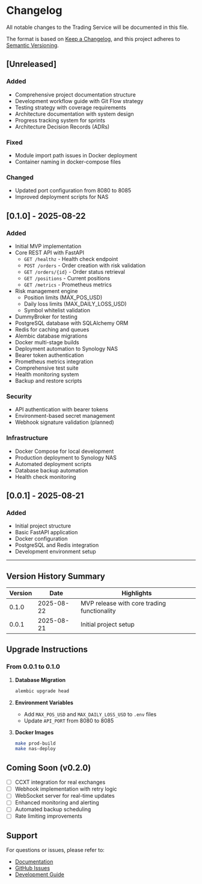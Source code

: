 # Changelog

All notable changes to the Trading Service will be documented in this file.

The format is based on [Keep a Changelog](https://keepachangelog.com/en/1.0.0/),
and this project adheres to [Semantic Versioning](https://semver.org/spec/v2.0.0.html).

## [Unreleased]

### Added
- Comprehensive project documentation structure
- Development workflow guide with Git Flow strategy
- Testing strategy with coverage requirements
- Architecture documentation with system design
- Progress tracking system for sprints
- Architecture Decision Records (ADRs)

### Fixed
- Module import path issues in Docker deployment
- Container naming in docker-compose files

### Changed
- Updated port configuration from 8080 to 8085
- Improved deployment scripts for NAS

## [0.1.0] - 2025-08-22

### Added
- Initial MVP implementation
- Core REST API with FastAPI
  - `GET /healthz` - Health check endpoint
  - `POST /orders` - Order creation with risk validation
  - `GET /orders/{id}` - Order status retrieval
  - `GET /positions` - Current positions
  - `GET /metrics` - Prometheus metrics
- Risk management engine
  - Position limits (MAX_POS_USD)
  - Daily loss limits (MAX_DAILY_LOSS_USD)
  - Symbol whitelist validation
- DummyBroker for testing
- PostgreSQL database with SQLAlchemy ORM
- Redis for caching and queues
- Alembic database migrations
- Docker multi-stage builds
- Deployment automation to Synology NAS
- Bearer token authentication
- Prometheus metrics integration
- Comprehensive test suite
- Health monitoring system
- Backup and restore scripts

### Security
- API authentication with bearer tokens
- Environment-based secret management
- Webhook signature validation (planned)

### Infrastructure
- Docker Compose for local development
- Production deployment to Synology NAS
- Automated deployment scripts
- Database backup automation
- Health check monitoring

## [0.0.1] - 2025-08-21

### Added
- Initial project structure
- Basic FastAPI application
- Docker configuration
- PostgreSQL and Redis integration
- Development environment setup

---

## Version History Summary

| Version | Date | Highlights |
|---------|------|------------|
| 0.1.0 | 2025-08-22 | MVP release with core trading functionality |
| 0.0.1 | 2025-08-21 | Initial project setup |

## Upgrade Instructions

### From 0.0.1 to 0.1.0

1. **Database Migration**
   ```bash
   alembic upgrade head
   ```

2. **Environment Variables**
   - Add `MAX_POS_USD` and `MAX_DAILY_LOSS_USD` to `.env` files
   - Update `API_PORT` from 8080 to 8085

3. **Docker Images**
   ```bash
   make prod-build
   make nas-deploy
   ```

## Coming Soon (v0.2.0)

- [ ] CCXT integration for real exchanges
- [ ] Webhook implementation with retry logic
- [ ] WebSocket server for real-time updates
- [ ] Enhanced monitoring and alerting
- [ ] Automated backup scheduling
- [ ] Rate limiting improvements

## Support

For questions or issues, please refer to:
- [Documentation](./docs/)
- [GitHub Issues](https://github.com/christianLB/trading-service/issues)
- [Development Guide](./docs/DEVELOPMENT_WORKFLOW.md)